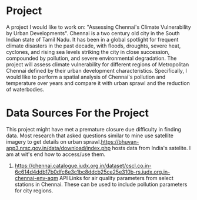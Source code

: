 # Project
A project I would like to work on: "Assessing Chennai's Climate Vulnerability by Urban Developments". Chennai is a two century old city in the South Indian state of Tamil Nadu. It has been in a global spotlight for frequent climate disasters in the past decade, with floods, droughts, severe heat, cyclones, and rising sea levels striking the city in close succession, compounded by pollution, and severe environmental degradation. The project will assess climate vulnerability for different regions of Metropolitan Chennai defined by their urban development characteristics. Specifically, I would like to perform a spatial analysis of Chennai's pollution and temperature over years and compare it with urban sprawl and the reduction of waterbodies.

# Data Sources For the Project
This project might have met a premature closure due difficulty in finding data. Most research that asked questions similar to mine use satellite imagery to get details on urban sprawl.https://bhuvan-app3.nrsc.gov.in/data/download/index.php hosts data from India's satelite. I am at wit's end how to access/use them.  

1. https://chennai.catalogue.iudx.org.in/dataset/cscl.co.in-6c614d4ddb17b0dfc6e3c1bc8ddcb25ce25e310b-rs.iudx.org.in-chennai-env-aqm
API Links for air quality parameters from select stations in Chennai. These can be used to include pollution parameters for city regions.

